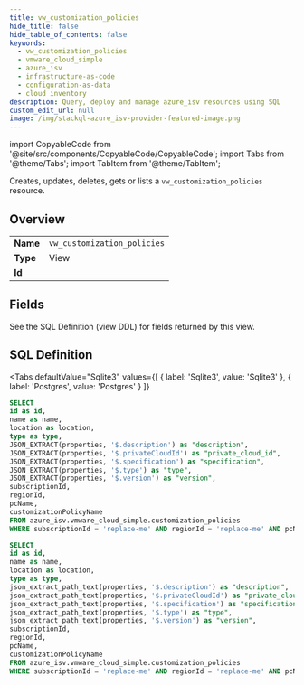 ```yaml
--- 
title: vw_customization_policies
hide_title: false
hide_table_of_contents: false
keywords:
  - vw_customization_policies
  - vmware_cloud_simple
  - azure_isv
  - infrastructure-as-code
  - configuration-as-data
  - cloud inventory
description: Query, deploy and manage azure_isv resources using SQL
custom_edit_url: null
image: /img/stackql-azure_isv-provider-featured-image.png
---
```


import CopyableCode from '@site/src/components/CopyableCode/CopyableCode';
import Tabs from '@theme/Tabs';
import TabItem from '@theme/TabItem';

Creates, updates, deletes, gets or lists a <code>vw_customization_policies</code> resource.

## Overview
<table><tbody>
<tr><td><b>Name</b></td><td><code>vw_customization_policies</code></td></tr>
<tr><td><b>Type</b></td><td>View</td></tr>
<tr><td><b>Id</b></td><td><CopyableCode code="azure_isv.vmware_cloud_simple.vw_customization_policies" /></td></tr>
</tbody></table>

## Fields

See the SQL Definition (view DDL) for fields returned by this view.

## SQL Definition

<Tabs
defaultValue="Sqlite3"
values={[
{ label: 'Sqlite3', value: 'Sqlite3' },
{ label: 'Postgres', value: 'Postgres' }
]}
>
<TabItem value="Sqlite3">

```sql
SELECT
id as id,
name as name,
location as location,
type as type,
JSON_EXTRACT(properties, '$.description') as "description",
JSON_EXTRACT(properties, '$.privateCloudId') as "private_cloud_id",
JSON_EXTRACT(properties, '$.specification') as "specification",
JSON_EXTRACT(properties, '$.type') as "type",
JSON_EXTRACT(properties, '$.version') as "version",
subscriptionId,
regionId,
pcName,
customizationPolicyName
FROM azure_isv.vmware_cloud_simple.customization_policies
WHERE subscriptionId = 'replace-me' AND regionId = 'replace-me' AND pcName = 'replace-me';
```

</TabItem>
<TabItem value="Postgres">

```sql
SELECT
id as id,
name as name,
location as location,
type as type,
json_extract_path_text(properties, '$.description') as "description",
json_extract_path_text(properties, '$.privateCloudId') as "private_cloud_id",
json_extract_path_text(properties, '$.specification') as "specification",
json_extract_path_text(properties, '$.type') as "type",
json_extract_path_text(properties, '$.version') as "version",
subscriptionId,
regionId,
pcName,
customizationPolicyName
FROM azure_isv.vmware_cloud_simple.customization_policies
WHERE subscriptionId = 'replace-me' AND regionId = 'replace-me' AND pcName = 'replace-me';
```

</TabItem>
</Tabs>
